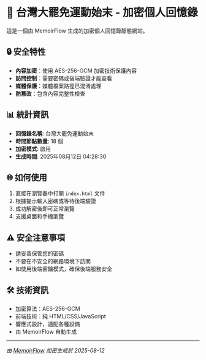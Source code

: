 # 🔐 台灣大罷免運動始末 - 加密個人回憶錄

這是一個由 MemoirFlow 生成的加密個人回憶錄靜態網站。

## 🔒 安全特性

- **內容加密**：使用 AES-256-GCM 加密技術保護內容
- **訪問控制**：需要密碼或後端驗證才能查看
- **媒體保護**：媒體檔案路徑已混淆處理
- **防篡改**：包含內容完整性檢查

## 📊 統計資訊

- **回憶錄名稱**: 台灣大罷免運動始末
- **時間節點數量**: 18 個
- **加密模式**: 啟用
- **生成時間**: 2025年08月12日 04:28:30

## 🌐 如何使用

1. 直接在瀏覽器中打開 `index.html` 文件
2. 根據提示輸入密碼或等待後端驗證
3. 成功解密後即可正常瀏覽
4. 支援桌面和手機瀏覽

## ⚠️ 安全注意事項

- 請妥善保管您的密碼
- 不要在不安全的網路環境下訪問
- 如使用後端密鑰模式，確保後端服務安全

## 🛠️ 技術資訊

- 加密算法：AES-256-GCM
- 前端技術：純 HTML/CSS/JavaScript
- 響應式設計，適配各種設備
- 由 MemoirFlow 自動生成

---

*由 [MemoirFlow](https://github.com/your-repo/memoirflow) 加密生成於 2025-08-12*

